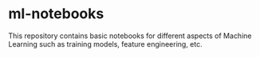 # ml-notebooks

This repository contains basic notebooks for different aspects of Machine Learning such as training models, feature engineering, etc.

